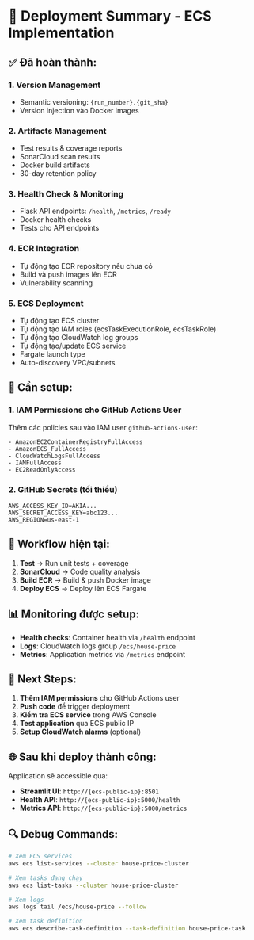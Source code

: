 # 🚀 Deployment Summary - ECS Implementation

## ✅ Đã hoàn thành:

### 1. **Version Management**
- Semantic versioning: `{run_number}.{git_sha}`
- Version injection vào Docker images

### 2. **Artifacts Management**
- Test results & coverage reports
- SonarCloud scan results  
- Docker build artifacts
- 30-day retention policy

### 3. **Health Check & Monitoring**
- Flask API endpoints: `/health`, `/metrics`, `/ready`
- Docker health checks
- Tests cho API endpoints

### 4. **ECR Integration**
- Tự động tạo ECR repository nếu chưa có
- Build và push images lên ECR
- Vulnerability scanning

### 5. **ECS Deployment** 
- Tự động tạo ECS cluster
- Tự động tạo IAM roles (ecsTaskExecutionRole, ecsTaskRole)
- Tự động tạo CloudWatch log groups
- Tự động tạo/update ECS service
- Fargate launch type
- Auto-discovery VPC/subnets

## 🔧 Cần setup:

### 1. **IAM Permissions cho GitHub Actions User**
Thêm các policies sau vào IAM user `github-actions-user`:
```
- AmazonEC2ContainerRegistryFullAccess
- AmazonECS_FullAccess
- CloudWatchLogsFullAccess  
- IAMFullAccess
- EC2ReadOnlyAccess
```

### 2. **GitHub Secrets** (tối thiểu)
```
AWS_ACCESS_KEY_ID=AKIA...
AWS_SECRET_ACCESS_KEY=abc123...
AWS_REGION=us-east-1
```

## 🎯 Workflow hiện tại:

1. **Test** → Run unit tests + coverage
2. **SonarCloud** → Code quality analysis
3. **Build ECR** → Build & push Docker image
4. **Deploy ECS** → Deploy lên ECS Fargate

## 📊 Monitoring được setup:

- **Health checks**: Container health via `/health` endpoint
- **Logs**: CloudWatch logs group `/ecs/house-price`
- **Metrics**: Application metrics via `/metrics` endpoint

## 🔄 Next Steps:

1. **Thêm IAM permissions** cho GitHub Actions user
2. **Push code** để trigger deployment
3. **Kiểm tra ECS service** trong AWS Console
4. **Test application** qua ECS public IP
5. **Setup CloudWatch alarms** (optional)

## 🌐 Sau khi deploy thành công:

Application sẽ accessible qua:
- **Streamlit UI**: `http://{ecs-public-ip}:8501`
- **Health API**: `http://{ecs-public-ip}:5000/health`
- **Metrics API**: `http://{ecs-public-ip}:5000/metrics`

## 🔍 Debug Commands:

```bash
# Xem ECS services
aws ecs list-services --cluster house-price-cluster

# Xem tasks đang chạy
aws ecs list-tasks --cluster house-price-cluster

# Xem logs
aws logs tail /ecs/house-price --follow

# Xem task definition
aws ecs describe-task-definition --task-definition house-price-task
```
